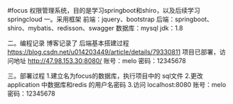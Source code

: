 #focus
权限管理系统，目的是学习springboot和shiro，以及后续学习springcloud
一。采用框架
前端：jquery、bootstrap
后端：springboot、shiro、mybatis、redisson、swagger
数据库：mysql
jdk：1.8

二。编程记录
博客记录了 后端基本搭建过程  https://blog.csdn.net/u014203449/article/details/79330811
项目已部署，访问地址  http://47.98.153.30:8080/  账号：melo 密码：12345678

三。部署过程
1.建立名为focus的数据库，执行项目中的 sql文件
2.更改application 中数据库和redis 的用户名密码
3.访问 localhost:8080  账号：melo 密码：12345678
